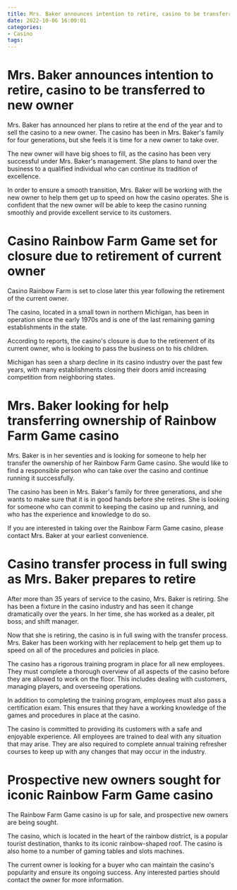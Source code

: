 ```yaml
---
title: Mrs. Baker announces intention to retire, casino to be transferred to new owner 
date: 2022-10-06 16:00:01
categories:
- Casino
tags:
---
```



#  Mrs. Baker announces intention to retire, casino to be transferred to new owner 

Mrs. Baker has announced her plans to retire at the end of the year and to sell the casino to a new owner. The casino has been in Mrs. Baker's family for four generations, but she feels it is time for a new owner to take over.

The new owner will have big shoes to fill, as the casino has been very successful under Mrs. Baker's management. She plans to hand over the business to a qualified individual who can continue its tradition of excellence.

In order to ensure a smooth transition, Mrs. Baker will be working with the new owner to help them get up to speed on how the casino operates. She is confident that the new owner will be able to keep the casino running smoothly and provide excellent service to its customers.

#  Casino Rainbow Farm Game set for closure due to retirement of current owner 

Casino Rainbow Farm is set to close later this year following the retirement of the current owner.

The casino, located in a small town in northern Michigan, has been in operation since the early 1970s and is one of the last remaining gaming establishments in the state.

According to reports, the casino's closure is due to the retirement of its current owner, who is looking to pass the business on to his children.

Michigan has seen a sharp decline in its casino industry over the past few years, with many establishments closing their doors amid increasing competition from neighboring states.

#  Mrs. Baker looking for help transferring ownership of Rainbow Farm Game casino 

 Mrs. Baker is in her seventies and is looking for someone to help her transfer the ownership of her Rainbow Farm Game casino. She would like to find a responsible person who can take over the casino and continue running it successfully.

The casino has been in Mrs. Baker's family for three generations, and she wants to make sure that it is in good hands before she retires. She is looking for someone who can commit to keeping the casino up and running, and who has the experience and knowledge to do so.

If you are interested in taking over the Rainbow Farm Game casino, please contact Mrs. Baker at your earliest convenience.

#  Casino transfer process in full swing as Mrs. Baker prepares to retire 

After more than 35 years of service to the casino, Mrs. Baker is retiring. She has been a fixture in the casino industry and has seen it change dramatically over the years. In her time, she has worked as a dealer, pit boss, and shift manager.

Now that she is retiring, the casino is in full swing with the transfer process. Mrs. Baker has been working with her replacement to help get them up to speed on all of the procedures and policies in place.

The casino has a rigorous training program in place for all new employees. They must complete a thorough overview of all aspects of the casino before they are allowed to work on the floor. This includes dealing with customers, managing players, and overseeing operations.

In addition to completing the training program, employees must also pass a certification exam. This ensures that they have a working knowledge of the games and procedures in place at the casino.

The casino is committed to providing its customers with a safe and enjoyable experience. All employees are trained to deal with any situation that may arise. They are also required to complete annual training refresher courses to keep up with any changes that may occur in the industry.

#  Prospective new owners sought for iconic Rainbow Farm Game casino

The Rainbow Farm Game casino is up for sale, and prospective new owners are being sought.

The casino, which is located in the heart of the rainbow district, is a popular tourist destination, thanks to its iconic rainbow-shaped roof. The casino is also home to a number of gaming tables and slots machines.

The current owner is looking for a buyer who can maintain the casino's popularity and ensure its ongoing success. Any interested parties should contact the owner for more information.